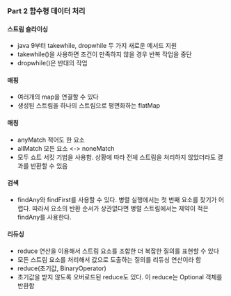 ### Part 2 함수형 데이터 처리
#### 스트림 슬라이싱
- java 9부터 takewhile, dropwhile 두 가지 새로운 메서드 지원
- takewhile()을 사용하면 조건이 만족하지 않을 경우 반복 작업을 중단
- dropwhile()은 반대의 작업

#### 매핑
- 여러개의 map을 연결할 수 있다
- 생성된 스트림을 하나의 스트림으로 평면화하는 flatMap

#### 매칭
- anyMatch 적어도 한 요소
- allMatch 모든 요소 <-> noneMatch
- 모두 쇼트 서킷 기법을 사용함. 상황에 따라 전체 스트림을 처리하지 않았더라도 결과를 반환할 수 있음

#### 검색
- findAny와 findFirst를 사용할 수 있다. 병렬 실행에서는 첫 번째 요소를 찾기가 어렵다. 따라서 요소의 반환 순서가 상관없다면 병렬 스트림에서는 제약이 적은 findAny를 사용한다.

#### 리듀싱
- reduce 연산을 이용해서 스트림 요소를 조합한 더 복잡한 질의를 표현할 수 있다
- 모든 스트림 요소를 처리해서 값으로 도출하는 질의를 리듀싱 연산이라 함
- reduce(초기값, BinaryOperator)
- 초기값을 받지 않도록 오버로드된 reduce도 있다. 이 reduce는 Optional 객체를 반환함